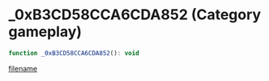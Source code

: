 # _0xB3CD58CCA6CDA852 (Category gameplay)

```js
function _0xB3CD58CCA6CDA852(): void
```

[filename](_0xB3CD58CCA6CDA852_m.md ':include')